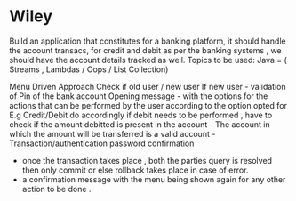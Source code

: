 # Wiley
Build an application that constitutes for a banking platform, it should handle the account transacs,
  	for credit and debit as per the banking systems , we should 
  	have the account details tracked as well.
  	Topics to be used: Java = ( Streams , Lambdas / Oops / List Collection)
 		
  Menu Driven Approach
  Check if old user / new user 
  If new user - validation of Pin of the bank account
  Opening message - with the options for the actions that can be performed by the user
  according to the option opted for E.g Credit/Debit do accordingly 
  if debit needs to be performed , have to check if the amount debitted is present in the account 
  	- The account in which the amount will be transferred is a valid account 
  	- Transaction/authentication password confirmation 
   - once the transaction takes place , both the parties query is resolved then only commit or else 
   	rollback takes place in case of error.
   - a confirmation message with the menu being shown again for any other action to be done .
  
